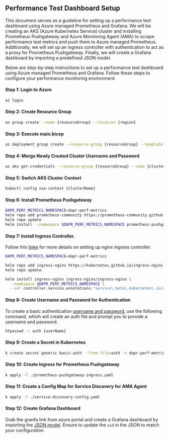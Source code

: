## Performance Test Dashboard Setup

This document serves as a guideline for setting up a performance test dashboard using Azure managed Prometheus and Grafana. We will be creating an AKS (Azure Kubernetes Service) cluster and installing Prometheus Pushgateway and Azure Monitoring Agent (AMA) to scrape performance test metrics and push them to Azure managed Prometheus. Additionally, we will set up an ingress controller with authentication to act as a proxy for Prometheus Pushgateway. Finally, we will create a Grafana dashboard by importing a predefined JSON model.

Below are step-by-step instructions to set up a performance test dashboard using Azure managed Prometheus and Grafana. Follow these steps to configure your performance monitoring environment.

#### Step 1: Login to Azure

```bash
az login
```

#### Step 2: Create Resource Group
```bash
az group create --name {resourceGroup} --location {region}
```

#### Step 3: Execute main.bicep

```bash
az deployment group create --resource-group {resourceGroup} --template-file perf-test-dashboard.bicep
```

#### Step 4: Merge Newly Created Cluster Username and Password

```bash
az aks get-credentials --resource-group {resourceGroup} --name {clusterName}
```

#### Step 5: Switch AKS Cluster Context

```bash
kubectl config use-context {clusterName}
```

#### Step 6: Install Prometheus Pushgateway

```bash
DAPR_PERF_METRICS_NAMESPACE=dapr-perf-metrics
helm repo add prometheus-community https://prometheus-community.github.io/helm-charts
helm repo update
helm install --namespace $DAPR_PERF_METRICS_NAMESPACE prometheus-pushgateway prometheus-community/prometheus-pushgateway
```

#### Step 7: Install Ingress Controller. 

Follow this [linke](https://learn.microsoft.com/en-us/azure/aks/ingress-basic?tabs=azure-cli#basic-configuration) for more details on setting up nginx ingress controller.

```bash
DAPR_PERF_METRICS_NAMESPACE=dapr-perf-metrics

helm repo add ingress-nginx https://kubernetes.github.io/ingress-nginx
helm repo update

helm install ingress-nginx ingress-nginx/ingress-nginx \
  --namespace $DAPR_PERF_METRICS_NAMESPACE \
  --set controller.service.annotations."service\.beta\.kubernetes\.io/azure-load-balancer-health-probe-request-path"=/healthz
```

#### Step 8: Create Username and Password for Authentication

To create a basic authentication [username and password](https://kubernetes.github.io/ingress-nginx/examples/auth/basic/), use the following command, which will create an auth file and prompt you to provide a username and password.

```bash
htpasswd -c auth {userName}
```

#### Step 9: Create a Secret in Kubernetes

```bash
k create secret generic basic-auth --from-file=auth -n dapr-perf-metrics
```

#### Step 10: Create Ingress for Prometheus Pushgateway

```bash
k apply -f ./prometheus-pushgateway-ingress.yaml
```

#### Step 11: Create a Config Map for Service Discovery for AMA Agent

```bash
k apply -f ./service-discovery-config.yaml
```

#### Step 12: Create Grafana Dashboard

Grab the granfa link from azure portal and create a Grafana dashboard by importing the [JSON model](https://github.com/dapr/dapr/blob/master/tests/grafana/grafana-perf-test-dashboard.json). Ensure to update the `uid` in the JSON to match your configuration.
